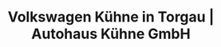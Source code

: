 ---
title: "Volkswagen Kühne in Torgau | Autohaus Kühne GmbH"
url: /torgau/volkswagen-kuehne-in-torgau-autohaus-kuehne-gmbh/
shop: Autohaus
---